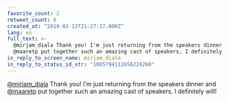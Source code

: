 ```yaml
---
favorite_count: 2
retweet_count: 0
created_at: "2019-02-13T21:27:17.000Z"
lang: en
full_text: >-
  @mirjam_diala Thank you! I'm just returning from the speakers dinner and
  @maaretp put together such an amazing cast of speakers, I definitely will!
in_reply_to_screen_name: mirjam_diala
in_reply_to_status_id_str: "1095794112656224260"
---
```


[@mirjam_diala](https://twitter.com/mirjam_diala) Thank you! I'm just returning
from the speakers dinner and [@maaretp](https://twitter.com/maaretp) put
together such an amazing cast of speakers, I definitely will!
